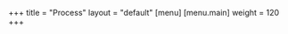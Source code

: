 +++
title = "Process"
layout = "default"
[menu]
    [menu.main]
        weight = 120
+++


<img class="img-process" src="/img/process.jpg" alt="">

